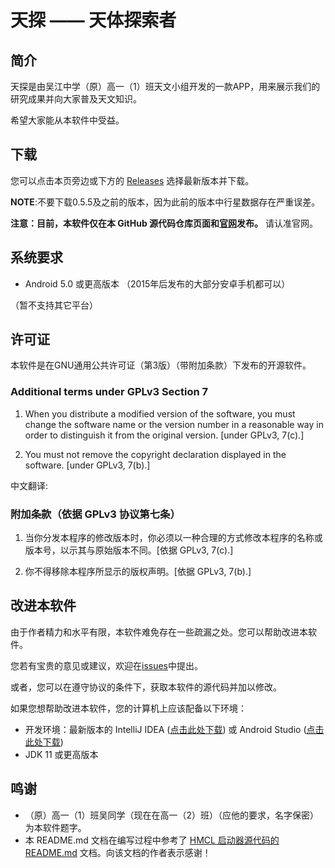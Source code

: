 # 天探 —— 天体探索者

## 简介

天探是由吴江中学（原）高一（1）班天文小组开发的一款APP，用来展示我们的研究成果并向大家普及天文知识。

希望大家能从本软件中受益。


## 下载

您可以点击本页旁边或下方的 [Releases](https://github.com/zhangzhipeng651/TianTan/releases) 选择最新版本并下载。

**NOTE**:不要下载0.5.5及之前的版本，因为此前的版本中行星数据存在严重误差。

**注意：目前，本软件仅在本 GitHub 源代码仓库页面和[官网](https://zhangzhipeng651.github.io/tiantan/)发布。** 请认准官网。



## 系统要求

 * Android 5.0 或更高版本 （2015年后发布的大部分安卓手机都可以）
 
  （暂不支持其它平台）

## 许可证
本软件是在GNU通用公共许可证（第3版）（带附加条款）下发布的开源软件。

### Additional terms under GPLv3 Section 7
1. When you distribute a modified version of the software, you must change the software name or the version number in a reasonable way in order to distinguish it from the original version. \[under GPLv3, 7(c).]

   

2. You must not remove the copyright declaration displayed in the software. \[under GPLv3, 7(b).]

中文翻译:
### 附加条款（依据 GPLv3 协议第七条）
1. 当你分发本程序的修改版本时，你必须以一种合理的方式修改本程序的名称或版本号，以示其与原始版本不同。\[依据 GPLv3, 7(c).]

   

2. 你不得移除本程序所显示的版权声明。\[依据 GPLv3, 7(b).]

## 改进本软件

由于作者精力和水平有限，本软件难免存在一些疏漏之处。您可以帮助改进本软件。

您若有宝贵的意见或建议，欢迎在[issues](https://github.com/zhangzhipeng651/TianTan/issues)中提出。

或者，您可以在遵守协议的条件下，获取本软件的源代码并加以修改。

如果您想帮助改进本软件，您的计算机上应该配备以下环境：
* 开发环境：最新版本的 IntelliJ IDEA ([点击此处下载](https://www.jetbrains.com/idea/download)) 
 或 Android Studio ([点击此处下载](https://developer.android.google.cn/studio))
* JDK 11 或更高版本

## 鸣谢
* （原）高一（1）班吴同学（现在在高一（2）班）（应他的要求，名字保密）为本软件题字。
* 本 README.md 文档在编写过程中参考了 [HMCL 启动器源代码的 README.md](https://github.com/huanghongxun/HMCL/blob/javafx/README.md) 文档。向该文档的作者表示感谢！

